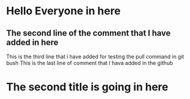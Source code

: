 # Hello Everyone in here
## The second line of the comment that I have added in here
This is the third line that i have added for testing the pull command in git bush
This is the last line of comment that I hava added in the github
# The second title is going in here
